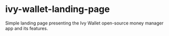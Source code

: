 # ivy-wallet-landing-page
Simple landing page presenting the Ivy Wallet open-source money manager app and its features.
